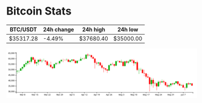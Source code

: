 # Bitcoin Stats

BTC/USDT|24h change|24h high|24h low|
|---|---|---|---|
|$35317.28|-4.49%|$37680.40|$35000.00|

<img src="./chart.svg">
